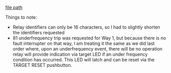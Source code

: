 
[file path](<file:///C:\Users\jnetherton\G&W Electric Co\US-PowerGridAutomation - Documents\_Lazer\114601 - Hilcorp Alaska>)

Things to note:
- Relay identifiers can only be 16 characters, so I had to slightly shorten the identifiers requested
- 81 underfrequency trip was requested for Way 1, but because there is no fault interrupter on that way, I am treating it the same as we did last order where, upon an underfrequency event, there will be no operation relay will provide indication via target LED if an under frequency condition has occurred. This LED will latch and can be reset via the TARGET RESET pushbutton.